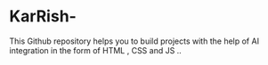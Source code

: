 # KarRish-
This Github repository helps you to build projects with the help of AI integration in the form of HTML , CSS and JS .. 
